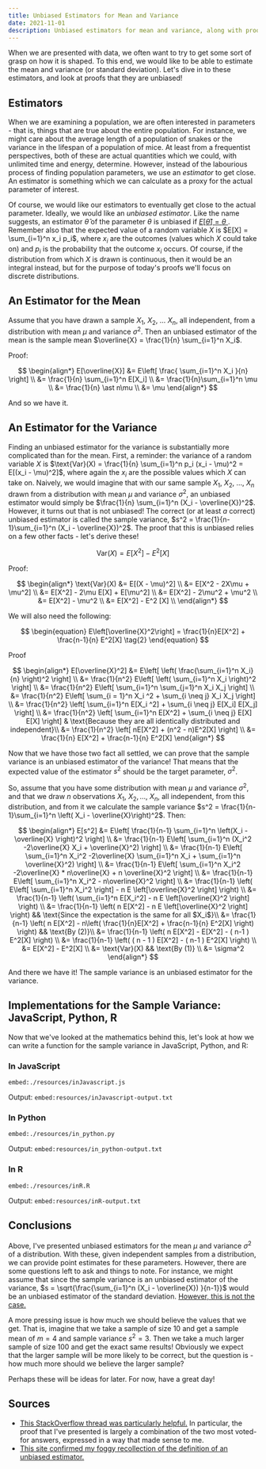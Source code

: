 ```yaml
---
title: Unbiased Estimators for Mean and Variance
date: 2021-11-01
description: Unbiased estimators for mean and variance, along with proofs
---
```


When we are presented with data, we often want to try to get some sort of grasp on how it is shaped. To this end, we would like to be able to estimate the mean and variance (or standard deviation). Let's dive in to these estimators, and look at proofs that they are unbiased!

## Estimators

When we are examining a population, we are often interested in parameters - that is, things that are true about the entire population. For instance, we might care about the average length of a population of snakes or the variance in the lifespan of a population of mice. At least from a frequentist perspectives, both of these are actual quantities which we could, with unlimited time and energy, determine. However, instead of the labourious process of finding population parameters, we use an _estimator_ to get close. An estimator is something which we can calculate as a proxy for the actual parameter of interest.

Of course, we would like our estimators to eventually get close to the actual parameter. Ideally, we would like an _unbiased estimator_. Like the name suggests, an estimator $\hat{\theta}$ of the parameter $\theta$ is unbiased if [ $E[\hat{\theta}] = \theta$ ](https://www.statlect.com/glossary/unbiased-estimator). Remember also that the expected value of a random variable $X$ is $E[X] = \sum_{i=1}^n x_i p_i$, where $x_i$ are the outcomes (values which $X$ could take on) and $p_i$ is the probability that the outcome $x_i$ occurs. Of course, if the distribution from which $X$ is drawn is continuous, then it would be an integral instead, but for the purpose of today's proofs we'll focus on discrete distributions.

## An Estimator for the Mean

Assume that you have drawn a sample $X_1$, $X_2$, $\dots$ $X_n$, all independent, from a distribution with mean $\mu$ and variance $\sigma^2$. Then an unbiased estimator of the mean is the sample mean $\overline{X} = \frac{1}{n} \sum_{i=1}^n X_i$.

Proof:

$$
\begin{align*}
E[\overline{X}] &= E\left[ \frac{ \sum_{i=1}^n X_i }{n} \right] \\
           &= \frac{1}{n} \sum_{i=1}^n E[X_i] \\
		   &= \frac{1}{n}\sum_{i=1}^n \mu \\
		   &= \frac{1}{n} \ast n\mu \\
		   &= \mu
\end{align*}
$$

And so we have it.

## An Estimator for the Variance

Finding an unbiased estimator for the variance is substantially more complicated than for the mean. First, a reminder: the variance of a random variable $X$ is $\text{Var}(X) = \frac{1}{n} \sum_{i=1}^n p_i (x_i - \mu)^2 = E[(x_i - \mu)^2]$, where again the $x_i$ are the possible values which $X$ can take on. Naively, we would imagine that with our same sample $X_1,\ X_2,\ \dots,\ X_n$ drawn from a distribution with mean $\mu$ and variance $\sigma^2$, an unbiased estimator would simply be $\frac{1}{n} \sum_{i=1}^n (X_i - \overline{X})^2$. However, it turns out that is not unbiased! The correct (or at least _a_ correct) unbiased estimator is called the sample variance, $s^2 = \frac{1}{n-1}\sum_{i=1}^n (X_i - \overline{X})^2$. The proof that this is unbiased relies on a few other facts - let's derive these!

$$
\begin{equation}
\text{Var}(X) = E[X^2] - E^2[X]
\tag{1}
\end{equation}
$$

Proof:

$$
\begin{align*}
	\text{Var}(X) &= E[(X - \mu)^2] \\
	              &= E[X^2 - 2X\mu + \mu^2] \\
				  &= E[X^2] - 2\mu E[X] + E[\mu^2] \\
				  &= E[X^2] - 2\mu^2 + \mu^2 \\
				  &= E[X^2] - \mu^2 \\
				  &= E[X^2] - E^2 [X] \\
	\end{align*}
$$

We will also need the following:

$$
\begin{equation}
E\left[\overline{X}^2\right] = \frac{1}{n}E[X^2] + \frac{n-1}{n} E^2[X] \tag{2}
\end{equation}
$$

Proof

$$
\begin{align*}
	E[\overline{X}^2] &= E\left[ \left( \frac{\sum_{i=1}^n X_i}{n} \right)^2 \right] \\
	             &= \frac{1}{n^2} E\left[ \left( \sum_{i=1}^n X_i \right)^2 \right] \\
				 &= \frac{1}{n^2} E\left[ \sum_{i=1}^n \sum_{j=1}^n X_i X_j \right] \\
				 &= \frac{1}{n^2} E\left[ \sum_{i = 1}^n X_i ^2 + \sum_{i \neq j} X_i X_j \right] \\
				 &= \frac{1}{n^2} \left[ \sum_{i=1}^n E[X_i ^2] + \sum_{i \neq j} E[X_i] E[X_j] \right] \\
				 &= \frac{1}{n^2} \left[ \sum_{i=1}^n E[X^2] + \sum_{i \neq j} E[X] E[X] \right] & \text{Because they are all identically distributed and independent}\\
				 &= \frac{1}{n^2} \left[ nE[X^2] + (n^2 - n)E^2[X] \right] \\
				 &= \frac{1}{n} E[X^2] + \frac{n-1}{n} E^2[X]
\end{align*}
$$

Now that we have those two fact all settled, we can prove that the sample variance is an unbiased estimator of the variance! That means that the expected value of the estimator $s^2$ should be the target parameter, $\sigma^2$.

So, assume that you have some distribution with mean $\mu$ and variance $\sigma^2$, and that we draw $n$ observations $X_1,\ X_2, \dots,\ X_n$, all independent, from this distribution, and from it we calculate the sample variance $s^2 = \frac{1}{n-1}\sum_{i=1}^n \left( X_i - \overline{X}\right)^2$. Then:

$$
\begin{align*}
E[s^2] &= E\left[ \frac{1}{n-1} \sum_{i=1}^n \left(X_i - \overline{X} \right)^2  \right] \\
	   &= \frac{1}{n-1} E\left[ \sum_{i=1}^n (X_i^2 -2\overline{X} X_i + \overline{X}^2) \right] \\
	   &= \frac{1}{n-1} E\left[ \sum_{i=1}^n X_i^2 -2\overline{X} \sum_{i=1}^n X_i + \sum_{i=1}^n \overline{X}^2) \right] \\
	   &= \frac{1}{n-1} E\left[ \sum_{i=1}^n X_i^2 -2\overline{X} * n\overline{X} + n \overline{X}^2 \right] \\
	   &= \frac{1}{n-1} E\left[ \sum_{i=1}^n X_i^2 - n\overline{X}^2 \right] \\
	   &= \frac{1}{n-1} \left( E\left[ \sum_{i=1}^n X_i^2 \right] - n E \left[\overline{X}^2 \right] \right) \\
	   &= \frac{1}{n-1} \left(  \sum_{i=1}^n E[X_i^2]  - n E \left[\overline{X}^2 \right] \right) \\
	   &= \frac{1}{n-1} \left( n E[X^2]  - n E \left[\overline{X}^2 \right] \right) && \text{Since the expectation is the same for all $X_i$}\\
	   &= \frac{1}{n-1} \left( n E[X^2]  - n\left( \frac{1}{n}E[X^2] + \frac{n-1}{n} E^2[X] \right) \right) && \text{By (2)}\\
	   &= \frac{1}{n-1} \left( n E[X^2]  - E[X^2] - ( n-1 ) E^2[X] \right)  \\
	   &= \frac{1}{n-1} \left( ( n - 1 ) E[X^2]  - ( n-1 ) E^2[X] \right)  \\
	   &= E[X^2]  - E^2[X] \\
	   &= \text{Var}(X) && \text{By (1)} \\
	   &= \sigma^2
\end{align*}
$$

And there we have it! The sample variance is an unbiased estimator for the variance.

## Implementations for the Sample Variance: JavaScript, Python, R

Now that we've looked at the mathematics behind this, let's look at how we can write a function for the sample variance in JavaScript, Python, and R:

### In JavaScript

`embed:./resources/inJavascript.js`

Output:
`embed:resources/inJavascript-output.txt`

### In Python

`embed:./resources/in_python.py`

Output:
`embed:resources/in_python-output.txt`

### In R

`embed:./resources/inR.R`

Output:
`embed:resources/inR-output.txt`

## Conclusions

Above, I've presented unbiased estimators for the mean $\mu$ and variance $\sigma^2$ of a distribution. With these, given independent samples from a distribution, we can provide point estimates for these parameters. However, there are some questions left to ask and things to note. For instance, we might assume that since the sample variance is an unbiased estimator of the variance, $s = \sqrt{\frac{\sum_{i=1}^n (X_i - \overline{X}) }{n-1}}$ would be an unbiased estimator of the standard deviation. [However, this is not the case.](https://en.wikipedia.org/wiki/Unbiased_estimation_of_standard_deviation)

A more pressing issue is how much we should believe the values that we get. That is, imagine that we take a sample of size 10 and get a sample mean of $m=4$ and sample variance $s^2 = 3$. Then we take a much larger sample of size 100 and get the exact same results! Obviously we expect that the larger sample will be more likely to be correct, but the question is - how much more should we believe the larger sample?

Perhaps these will be ideas for later. For now, have a great day!

## Sources

-   [This StackOverflow thread was particularly helpful.](https://economics.stackexchange.com/questions/4744/prove-the-sample-variance-is-an-unbiased-estimator) In particular, the proof that I've presented is largely a combination of the two most voted-for answers, expressed in a way that made sense to me.
-   [This site confirmed my foggy recollection of the definition of an unbiased estimator.](https://www.statlect.com/glossary/unbiased-estimator)
